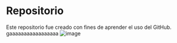 # Repositorio
Este repositorio fue creado con fines de aprender el uso del GitHub. 
gaaaaaaaaaaaaaaaaa
![image](https://github.com/Valeriiia11/Repositorio/assets/146003799/fa8f3209-6103-4501-a931-1870ef3af8ad)
